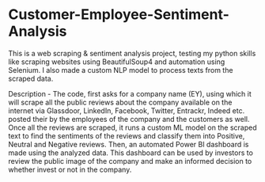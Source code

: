# Customer-Employee-Sentiment-Analysis

This is a web scraping & sentiment analysis project, testing my python skills like scraping websites using BeautifulSoup4 and automation using Selenium. I also made a custom NLP model to process texts from the scraped data. 

Description - The code, first asks for a company name (EY), using which it will scrape all the public reviews about the company available on the internet via Glassdoor, LinkedIn, Facebook, Twitter, Entrackr, Indeed etc. posted their by the employees of the company and the customers as well. Once all the reviews are scraped, it runs a custom ML model on the scraped text to find the sentiments of the reviews and classify them into Positive, Neutral and Negative reviews. Then, an automated Power BI dashboard is made using the analyzed data. This dashboard can be used by investors to review the public image of the company and make an informed decision to whether invest or not in the company. 
